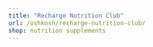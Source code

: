 ```yaml
---
title: "Recharge Nutrition Club"
url: /oshkosh/recharge-nutrition-club/
shop: nutrition supplements
---
```

